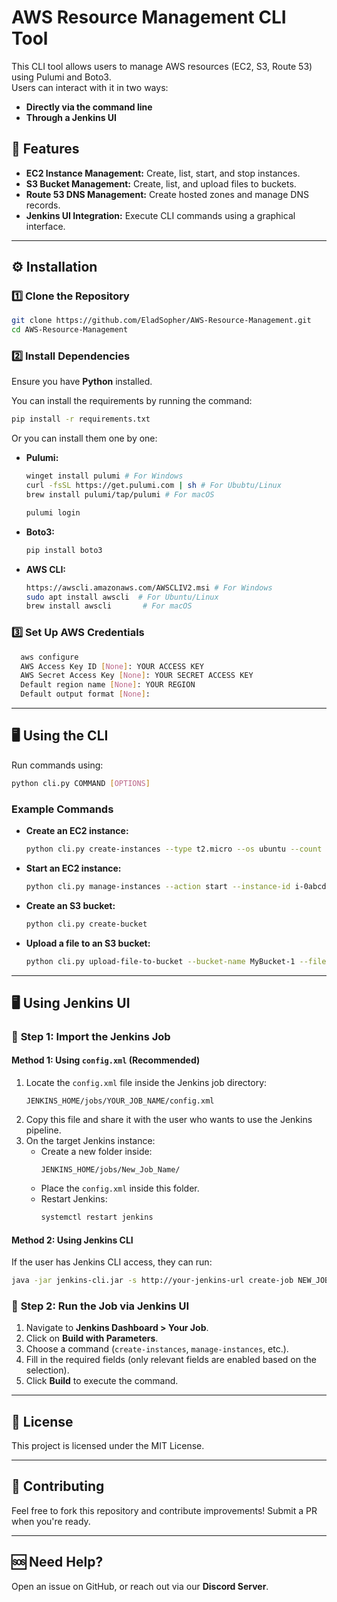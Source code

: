 # AWS Resource Management CLI Tool

This CLI tool allows users to manage AWS resources (EC2, S3, Route 53) using Pulumi and Boto3.  
Users can interact with it in two ways:  
- **Directly via the command line**
- **Through a Jenkins UI**

## 🚀 Features

- **EC2 Instance Management:** Create, list, start, and stop instances.
- **S3 Bucket Management:** Create, list, and upload files to buckets.
- **Route 53 DNS Management:** Create hosted zones and manage DNS records.
- **Jenkins UI Integration:** Execute CLI commands using a graphical interface.

---

## ⚙️ Installation

### 1️⃣ Clone the Repository
```bash
git clone https://github.com/EladSopher/AWS-Resource-Management.git
cd AWS-Resource-Management
```

### 2️⃣ Install Dependencies  
Ensure you have **Python** installed.

You can install the requirements by running the command:
  ```bash
  pip install -r requirements.txt
  ```

Or you can install them one by one:

- **Pulumi:**  
  ```bash
  winget install pulumi # For Windows
  curl -fsSL https://get.pulumi.com | sh # For Ububtu/Linux
  brew install pulumi/tap/pulumi # For macOS
  ```

  ```bash
  pulumi login
  ```

- **Boto3:**
  ```bash
  pip install boto3
  ```

- **AWS CLI:**  
  ```bash
  https://awscli.amazonaws.com/AWSCLIV2.msi # For Windows
  sudo apt install awscli  # For Ubuntu/Linux
  brew install awscli       # For macOS
  ```

### 3️⃣ Set Up AWS Credentials
```bash
  aws configure
  AWS Access Key ID [None]: YOUR ACCESS KEY
  AWS Secret Access Key [None]: YOUR SECRET ACCESS KEY
  Default region name [None]: YOUR REGION
  Default output format [None]:
  ```

---

## 🖥️ Using the CLI

Run commands using:  
```bash
python cli.py COMMAND [OPTIONS]
```

### Example Commands

- **Create an EC2 instance:**
  ```bash
  python cli.py create-instances --type t2.micro --os ubuntu --count 1
  ```

- **Start an EC2 instance:**
  ```bash
  python cli.py manage-instances --action start --instance-id i-0abcd1234efgh5678
  ```

- **Create an S3 bucket:**
  ```bash
  python cli.py create-bucket
  ```

- **Upload a file to an S3 bucket:**
  ```bash
  python cli.py upload-file-to-bucket --bucket-name MyBucket-1 --file-path ./file.txt
  ```

---

## 🖥️ Using Jenkins UI

### 🔹 **Step 1: Import the Jenkins Job**  

#### Method 1: Using `config.xml` (Recommended)

1. Locate the `config.xml` file inside the Jenkins job directory:  
   ```
   JENKINS_HOME/jobs/YOUR_JOB_NAME/config.xml
   ```
2. Copy this file and share it with the user who wants to use the Jenkins pipeline.
3. On the target Jenkins instance:
   - Create a new folder inside:
     ```
     JENKINS_HOME/jobs/New_Job_Name/
     ```
   - Place the `config.xml` inside this folder.
   - Restart Jenkins:
     ```bash
     systemctl restart jenkins
     ```

#### Method 2: Using Jenkins CLI

If the user has Jenkins CLI access, they can run:  
```bash
java -jar jenkins-cli.jar -s http://your-jenkins-url create-job NEW_JOB_NAME < config.xml
```

### 🔹 **Step 2: Run the Job via Jenkins UI**

1. Navigate to **Jenkins Dashboard > Your Job**.
2. Click on **Build with Parameters**.
3. Choose a command (`create-instances`, `manage-instances`, etc.).
4. Fill in the required fields (only relevant fields are enabled based on the selection).
5. Click **Build** to execute the command.

---

## 📜 License

This project is licensed under the MIT License.

---

## 🤝 Contributing

Feel free to fork this repository and contribute improvements! Submit a PR when you're ready.

---

## 🆘 Need Help?

Open an issue on GitHub, or reach out via our **Discord Server**.

